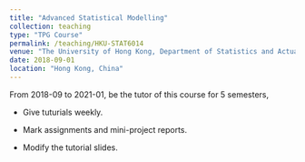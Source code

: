```yaml
---
title: "Advanced Statistical Modelling"
collection: teaching
type: "TPG Course"
permalink: /teaching/HKU-STAT6014
venue: "The University of Hong Kong, Department of Statistics and Actuarial Science"
date: 2018-09-01
location: "Hong Kong, China"
---
```


From 2018-09 to 2021-01, be the tutor of this course for 5 semesters,

- Give tuturials weekly. 

- Mark assignments and mini-project reports.

- Modify the tutorial slides.

